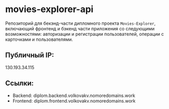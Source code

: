 # movies-explorer-api
Репозиторий для бекэнд-части дипломного проекта `Movies-Explorer`, включающий фронтенд и бэкенд части приложения со следующими возможностями: авторизации и регистрации пользователей, операции с карточками и пользователями.

## Публичный IP:
130.193.34.115

## Ссылки:
- Backend: diplom.backend.volkovakv.nomoredomains.work
- Frontend: diplom.frontend.volkovakv.nomoredomains.work 
